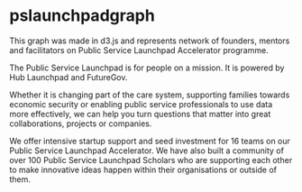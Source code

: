 pslaunchpadgraph
================

This graph was made in d3.js and represents network of founders, mentors and facilitators on Public Service Launchpad Accelerator programme.

The Public Service Launchpad is for people on a mission. It is powered by Hub Launchpad and FutureGov. 

Whether it is changing part of the care system, supporting families towards economic security or enabling public service professionals to use data more effectively, we can help you turn questions that matter into great collaborations, projects or companies. 

We offer intensive startup support and seed investment for 16 teams on our Public Service Launchpad Accelerator. We have also built a community of over 100 Public Service Launchpad Scholars who are supporting each other to make innovative ideas happen within their organisations or outside of them. 

